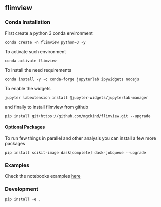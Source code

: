 ## flimview

### Conda Installation

First create a python 3 conda environment

    conda create -n flimview python=3 -y

To activate such environment

    conda activate flimview

To install the need requirements

    conda install -y -c conda-forge jupyterlab ipywidgets nodejs

To enable the widgets

    jupyter labextension install @jupyter-widgets/jupyterlab-manager

and finally to install flimview from github

    pip install git+https://github.com/mgckind/flimview.git --upgrade

#### Optional Packages

To run few things in parallel and other analysis you can install a few more packages

    pip install scikit-image dask[complete] dask-jobqueue --upgrade


### Examples

Check the notebooks examples [here](notebooks/)

### Development

    pip install -e .
